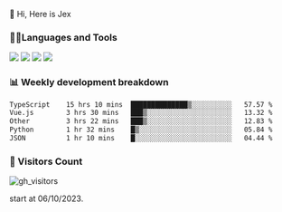  👋 Hi, Here is Jex

 

### 🧑‍💻Languages and Tools

<code><a href="https://react.dev"><img src="https://api.iconify.design/logos:react.svg" /></a></code>
<code><a href="https://github.com/vuejs/core"><img src="https://api.iconify.design/logos:vue.svg" /></a></code> 
<code><a href="https://github.com/microsoft/TypeScript"><img src="https://api.iconify.design/logos:typescript-icon.svg" /></a></code>
<code><a href="https://threejs.org/"><img src="https://api.iconify.design/logos:threejs.svg" /></a></code>

### 📊 Weekly development breakdown

<!--START_SECTION:waka-->

```txt
TypeScript    15 hrs 10 mins  ██████████████▒░░░░░░░░░░   57.57 %
Vue.js        3 hrs 30 mins   ███▒░░░░░░░░░░░░░░░░░░░░░   13.32 %
Other         3 hrs 22 mins   ███▒░░░░░░░░░░░░░░░░░░░░░   12.83 %
Python        1 hr 32 mins    █▒░░░░░░░░░░░░░░░░░░░░░░░   05.84 %
JSON          1 hr 10 mins    █░░░░░░░░░░░░░░░░░░░░░░░░   04.44 %
```

<!--END_SECTION:waka-->


### 👀 Visitors Count

![gh_visitors](https://profile-counter.glitch.me/jexlau/count.svg)

start at 06/10/2023.
